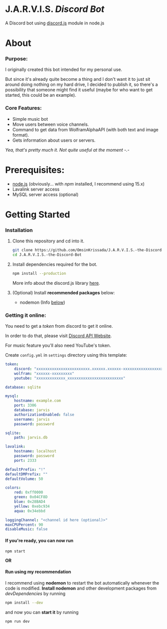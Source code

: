 # **J.A.R.V.I.S. _Discord Bot_**

A Discord bot using [discord.js](https://discord.js.org) module in node.js

# About

### Purpose:

I originally created this bot intended for my personal use.

But since it's already quite become a thing and I don't want it to just sit around doing nothing on my hard drive, I decided to publish it, so there's a possibility that someone might find it useful (maybe for who want to get started, this could be an example).

### Core Features:

-   Simple music bot
-   Move users between voice channels.
-   Command to get data from WolframAlphaAPI (with both text and image format).
-   Gets information about users or servers.

_Yea, that's pretty much it. Not quite useful at the moment -.-_

# Prerequisites:

-   [node.js](https://nodejs.org/en/download/) (obviously... with _npm_ installed, I recommend using 15.x)
-   Lavalink server access
-   MySQL server access (optional)

# Getting Started

### Installation

1. Clone this repository and cd into it.

    ```sh
    git clone https://github.com/OmsinKrissada/J.A.R.V.I.S.-the-Discord-Bot.git
    cd J.A.R.V.I.S.-the-Discord-Bot
    ```

2. Install dependencies required for the bot.

    ```sh
    npm install --production
    ```

    More info about the discord.js library [here](https://discord.js.org/#/).

3. (Optional) Install **recommended packages** below:
    - nodemon (Info [below](#run-using-my-recommendation))

### Getting it online:

You need to get a _token_ from discord to get it online.

In order to do that, please visit [Discord API Website](https://discordapp.com/developers).

For music feature you'll also need YouTube's token.

Create `config.yml` in `settings` directory using this template:

```yaml
token:
    discord: "xxxxxxxxxxxxxxxxxxxxxxxx.xxxxxx.xxxxxx-xxxxxxxxxxxxxxxxxxxx"
    wolfram: "xxxxxx-xxxxxxxxx"
    youtube: "xxxxxxxxxxxxx_xxxxxxxxxxxxxxxxxxxxxxxxx"

database: sqlite

mysql:
    hostname: example.com
    port: 3306
    database: jarvis
    authorizationEnabled: false
    username: jarvis
    password: password

sqlite:
    path: jarvis.db

lavalink:
    hostname: localhost
    password: password
    port: 2333

defaultPrefix: "!"
defaultDMPrefix: ""
defaultVolume: 50

colors:
    red: 0xff0000
    green: 0x04CF8D
    blue: 0x28BAD4
    yellow: 0xebc934
    aqua: 0x34ebbd

loggingChannel: "<channel id here (optional)>"
maxCPUPercent: 90
disableMusic: false
```

#### If you're ready, you can now run

```
npm start
```

**OR**

#### Run using my recommendation

I recommend using **nodemon** to restart the bot automatically whenever the code is modified.
**Install nodemon** and other development packages from _devDependencies_ by running

```sh
npm install --dev
```

and now you can **start it** by running

```sh
npm run dev
```
